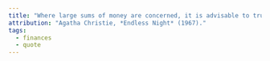 ```yaml
---
title: "Where large sums of money are concerned, it is advisable to trust nobody."
attribution: "Agatha Christie, *Endless Night* (1967)."
tags:
  - finances
  - quote
---
```

